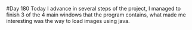 #Day 180
Today I advance in several steps of the project, I managed to finish 3 of the 4 main windows that the program contains, what made me interesting was the way to load images using java.